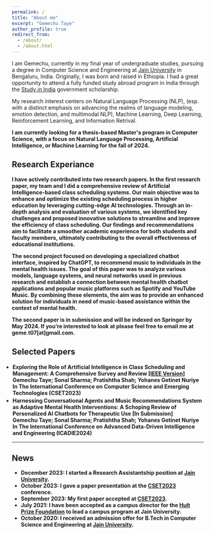 ```yaml
---
permalink: /
title: "About me"
excerpt: "Gemechu Taye"
author_profile: true
redirect_from: 
  - /about/
  - /about.html
---
```


I am Gemechu, currently in my final year of undergraduate studies, pursuing a degree in Computer Science and Engineering at [Jain University](https://www.jainuniversity.ac.in/) in Bengaluru, India. Originally, I was born and raised in Ethiopia. I had a great opportunity to attend a fully funded study abroad program in India through the [Study in India](https://studyinindia.gov.in/) government scholarship.

My research interest centers on Natural Language Processing (NLP), (esp. with a distinct emphasis on advancing the realms of language modeling, emotion detection, and multimodal NLP), Machine Learning, Deep Learning, Reinforcement Learning, and Information Retrival.

<b>I am currently looking for a thesis-based Master's program in Computer Science, with a focus on Natural Language Processing, Artificial Intelligence, or Machine Learning for the fall of 2024.<b>


## Research Experiance

I have actively contributed into two research papers. In the first research paper, my team and I did a comprehensive review of Artificial Intelligence-based class scheduling systems. Our main objective was to enhance and optimize the existing scheduling process in higher education by leveraging cutting-edge AI technologies. Through an in-depth analysis and evaluation of various systems, we identified key challenges and proposed innovative solutions to streamline and improve the efficiency of class scheduling. Our findings and recommendations aim to facilitate a smoother academic experience for both students and faculty members, ultimately contributing to the overall effectiveness of educational institutions.

The second project focused on developing a specialized chatbot interface, inspired by ChatGPT, to recommend music to individuals in the mental health issues. The goal of this paper was to analyze various models, language systems, and neural networks used in previous research and establish a connection between mental health chatbot applications and popular music platforms such as Spotify and YouTube Music. By combining these elements, the aim was to provide an enhanced solution for individuals in need of music-based assistance within the context of mental health.

The second paper is in submission and will be indexed on Springer by May 2024. If you’re interested to look at please feel free to email me at geme.t07[at]gmail.com.


<html>
  <body>
<h2> Selected Papers </h2> 

<ul style="margin:1;padding:1" vspace = "-0px">
  <li>  <b>Exploring the Role of Artificial Intelligence in Class Scheduling and Management: A Comprehensive Survey and Review
</b>  <a href="https://ieeexplore.ieee.org/document/10346898" target="_blank" LINK="red"> [IEEE Version]</a>
  <br>  Gemechu Taye; Sonal Sharma; Pratishtha Shah; Yohanes Getinet Nuriye
  <br>In The International Conference on Computer Science and Emerging Technologies (CSET2023)</li> 

</ul>

<ul style="margin:1;padding:1" vspace = "-0px">
  <li>  <b>Harnessing Conversational Agents and Music Recommendations System as Adaptive Mental Health Interventions: A Schoping Review of Personalized AI Chatbots for Therapeutic Use</b>  
    <a> [In Submission]</a>
  <br>  Gemechu Taye; Sonal Sharma; Pratishtha Shah; Yohanes Getinet Nuriye
  <br>In The International Conference on Advanced Data-Driven Intelligence and Engineering (ICADIE2024)</li> 

</ul>


<hr style="color:black;"> 
 
</body>
</html>


## News

* December 2023: I started a Research Assistantship position at [Jain University](https://www.jainuniversity.ac.in/).
* October 2023: I gave a paper presentation at the [CSET2023](https://ieeexplore.ieee.org/document/10346898/) conference.
* September 2023: My first paper accepted at [CSET2023](https://set.jainuniversity.ac.in/international-conference/).
* July 2021: I have been accepted as a campus director for the [Hult Prize Foundation](https://www.hultprize.org/) to lead a campus program at Jain University.
* October 2020: I received an admission offer for B.Tech in Computer Science and Engineering at [Jain University](https://www.jainuniversity.ac.in/).


